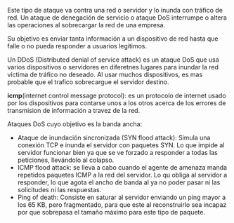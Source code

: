 Este tipo de ataque va contra una red o servidor y lo inunda con tráfico de red. Un ataque de denegación de servicio o ataque DoS interrumpe o altera las operaciones al sobrecargar la red de una empresa. 

Su objetivo es enviar tanta información a un dispositivo de red hasta que falle o no pueda responder a usuarios legitimos. 

Un DDoS (Distributed denial of service attack) es un ataque DoS que usa varios dispositivos o servidores en diferetnes lugares para inundar la red víctima de tráfico no deseado. Al usar muchos dispositivos, es mas probable que el trafico sobrecargue el servidor destino. 

**icmp**(internet control message protocol): es un protocolo de internet usado por los dispositivos para contarse unos a los otros acerca de los errores de transmision de información a travez de la red.  

Ataques DoS cuyo objetivo es la banda ancha:

- Ataque de inundación sincronizada (SYN flood attack): Simula una conexión TCP e inunda el servidor con paquetes SYN. Lo que impide al servidor funcionar bien ya que se ve forzado a responder a todas las peticiones, llevándolo al colapso.  
- ICMP flood attack: se lleva a cabo cuando el agente de amenaza manda repetidos paquetes ICMP a la red del servidor. Lo qu obliga al servidor a responder, lo que agota el ancho de banda al ya no poder pasar ni las solicitudes ni las respuestas. 
- Ping of death: Consiste en saturar al servidor enviando un ping mayor a los 65 KB, pero fragmentado, para que este al reconstruirlo sea incapaz por que sobrepasa el tamaño máximo para este tipo de paquete. 